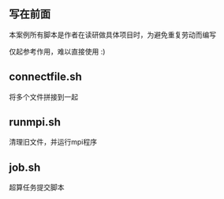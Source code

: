 ## 写在前面
本案例所有脚本是作者在读研做具体项目时，为避免重复劳动而编写

仅起参考作用，难以直接使用 :)

## connectfile.sh
将多个文件拼接到一起

## runmpi.sh
清理旧文件，并运行mpi程序

## job.sh
超算任务提交脚本


